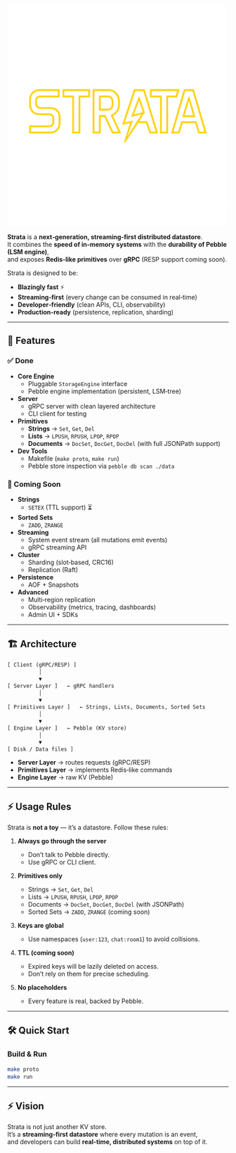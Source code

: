 <img src="logo.png" width="500" alt="Your alt text">

**Strata** is a **next‑generation, streaming‑first distributed datastore**.  
It combines the **speed of in‑memory systems** with the **durability of Pebble (LSM engine)**,  
and exposes **Redis‑like primitives** over **gRPC** (RESP support coming soon).  

Strata is designed to be:
- **Blazingly fast** ⚡
- **Streaming‑first** (every change can be consumed in real‑time)
- **Developer‑friendly** (clean APIs, CLI, observability)
- **Production‑ready** (persistence, replication, sharding)

---

## 🚀 Features

### ✅ Done
- **Core Engine**
  - Pluggable `StorageEngine` interface
  - Pebble engine implementation (persistent, LSM‑tree)
- **Server**
  - gRPC server with clean layered architecture
  - CLI client for testing
- **Primitives**
  - **Strings** → `Set`, `Get`, `Del`
  - **Lists** → `LPUSH`, `RPUSH`, `LPOP`, `RPOP`
  - **Documents** → `DocSet`, `DocGet`, `DocDel` (with full JSONPath support)
- **Dev Tools**
  - Makefile (`make proto`, `make run`)
  - Pebble store inspection via `pebble db scan ./data`

### 🚧 Coming Soon
- **Strings**
  - `SETEX` (TTL support) ⏳
- **Sorted Sets**
  - `ZADD`, `ZRANGE`
- **Streaming**
  - System event stream (all mutations emit events)
  - gRPC streaming API
- **Cluster**
  - Sharding (slot‑based, CRC16)
  - Replication (Raft)
- **Persistence**
  - AOF + Snapshots
- **Advanced**
  - Multi‑region replication
  - Observability (metrics, tracing, dashboards)
  - Admin UI + SDKs

---

## 🏗 Architecture

```
[ Client (gRPC/RESP) ]
          │
          ▼
[ Server Layer ]   ← gRPC handlers
          │
          ▼
[ Primitives Layer ]   ← Strings, Lists, Documents, Sorted Sets
          │
          ▼
[ Engine Layer ]   ← Pebble (KV store)
          │
          ▼
[ Disk / Data files ]
```

- **Server Layer** → routes requests (gRPC/RESP)  
- **Primitives Layer** → implements Redis‑like commands  
- **Engine Layer** → raw KV (Pebble)  

---

## ⚡ Usage Rules

Strata is **not a toy** — it’s a datastore. Follow these rules:

1. **Always go through the server**  
   - Don’t talk to Pebble directly.  
   - Use gRPC or CLI client.  

2. **Primitives only**  
   - Strings → `Set`, `Get`, `Del`  
   - Lists → `LPUSH`, `RPUSH`, `LPOP`, `RPOP`  
   - Documents → `DocSet`, `DocGet`, `DocDel` (with JSONPath)  
   - Sorted Sets → `ZADD`, `ZRANGE` (coming soon)  

3. **Keys are global**  
   - Use namespaces (`user:123`, `chat:room1`) to avoid collisions.  

4. **TTL (coming soon)**  
   - Expired keys will be lazily deleted on access.  
   - Don’t rely on them for precise scheduling.  

5. **No placeholders**  
   - Every feature is real, backed by Pebble.  

---

## 🛠 Quick Start

### Build & Run
```bash
make proto
make run
```

---

## ⚡ Vision

Strata is not just another KV store.  
It’s a **streaming‑first datastore** where every mutation is an event,  
and developers can build **real‑time, distributed systems** on top of it.  

